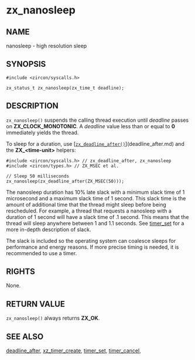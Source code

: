 # zx_nanosleep

## NAME

<!-- Updated by update-docs-from-abigen, do not edit. -->

nanosleep - high resolution sleep

## SYNOPSIS

<!-- Updated by update-docs-from-abigen, do not edit. -->

```
#include <zircon/syscalls.h>

zx_status_t zx_nanosleep(zx_time_t deadline);
```

## DESCRIPTION

`zx_nanosleep()` suspends the calling thread execution until *deadline* passes on
**ZX_CLOCK_MONOTONIC**. A *deadline* value less than or equal to **0**
immediately yields the thread.

To sleep for a duration, use [[`zx_deadline_after()`]](deadline_after.md) and the
**ZX_\<time-unit\>** helpers:

```
#include <zircon/syscalls.h> // zx_deadline_after, zx_nanosleep
#include <zircon/types.h> // ZX_MSEC et al.

// Sleep 50 milliseconds
zx_nanosleep(zx_deadline_after(ZX_MSEC(50)));
```

The nanosleep duration has 10% late slack with a minimum slack time of 1
microsecond and a maximum slack time of 1 second. This slack time is the amount
of additional time that the thread might sleep before being rescheduled. For
example, a thread that requests a nanosleep with a duration of 1 second will
have a slack time of .1 second. This means that the thread will sleep anywhere
between 1 and 1.1 seconds. See [timer_set](timer_set.md) for a more in-depth
description of slack.

The slack is included so the operating system can coalesce sleeps for
performance and energy reasons.  If more precise timing is needed, it is
recommended to use a timer.

## RIGHTS

<!-- Updated by update-docs-from-abigen, do not edit. -->

None.

## RETURN VALUE

`zx_nanosleep()` always returns **ZX_OK**.

## SEE ALSO

[deadline_after](deadline_after.md),
[xz_timer_create](timer_create.md),
[timer_set](timer_set.md),
[timer_cancel](timer_cancel.md),

<!-- References updated by update-docs-from-abigen, do not edit. -->

[`zx_deadline_after()`]: deadline_after.md
